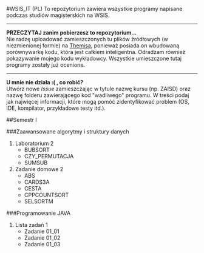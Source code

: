 #WSIS_IT (PL)
To repozytorium zawiera wszystkie programy napisane podczas studiów magisterskich na WSIS.

***
**PRZECZYTAJ zanim pobierzesz to repozytorium...**  
Nie radzę uploadować zamieszczonych tu plików źródłowych (w niezmienionej formie) na [Themisa](http://themis.lo14.wroc.pl), ponieważ posiada on wbudowaną porównywarkę kodu, która jest całkiem inteligentna. Odradzam również pokazywanie mojego kodu wykładowcy. Wszystkie umieszczone tutaj programy zostały już ocenione.
***
**U mnie nie działa :( , co robić?**  
Utwórz nowe *Issue* zamieszczając w tytule nazwę kursu (np. ZAISD) oraz nazwę folderu zawierającego kod "wadliwego" programu. W treści podaj jak najwięcej informacji, które mogą pomóć zidentyfikować problem (OS, IDE, kompilator, przykładowe testy itd.).

##Semestr I

###Zaawansowane algorytmy i struktury danych

1. Laboratorium 2
	* BUBSORT
	* CZY_PERMUTACJA
	* SUMSUB
2. Zadanie domowe 2
	* ABS
	* CARDS3A
	* CESTA
	* CPPCOUNTSORT
	* SELSORTM

###Programowanie JAVA

1. Lista zadań 1
	* Zadanie 01_01
	* Zadanie 01_02
	* Zadanie 01_03

